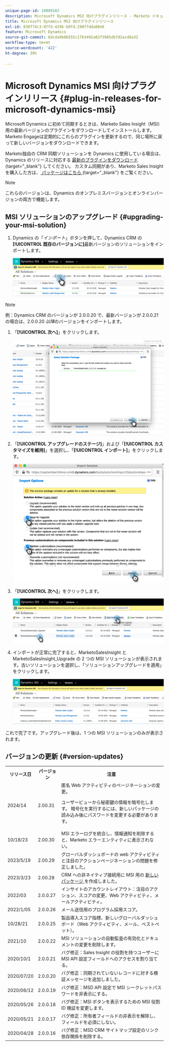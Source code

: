 ```yaml
---
unique-page-id: 10099102
description: Microsoft Dynamics MSI 向けプラグインリリース - Marketo ドキュメント - 製品ドキュメント
title: Microsoft Dynamics MSI 向けプラグインリリース
exl-id: 830f7dc3-07fd-429b-b0fd-290ffdda88e6
feature: Microsoft Dynamics
source-git-commit: 6dcda9b86555c17b3492a02f3985db7d2acd8a32
workflow-type: tm+mt
source-wordcount: '422'
ht-degree: 39%

---
```


# Microsoft Dynamics MSI 向けプラグインリリース {#plug-in-releases-for-microsoft-dynamics-msi}

Microsoft Dynamics に初めて同期するときは、Marketo Sales Insight（MSI）用の最新バージョンのプラグインをダウンロードしてインストールします。Marketo Engageは定期的にこれらのプラグインを更新するので、同じ場所に戻って新しいバージョンをダウンロードできます。

Marketo独自の CRM 同期ソリューションを Dynamics に使用している場合は、Dynamics のリリースに対応する [ 最新のプラグインをダウンロード ](/help/marketo/product-docs/marketo-sales-insight/msi-for-microsoft-dynamics/installing/download-the-marketo-sales-insight-solution-for-microsoft-dynamics.md){target="_blank"} してください。 カスタム同期があり、Marketo Sales Insight を購入した方は、[ パッケージはこちら ](https://mktg-cdn.marketo.com/community/MarketoSalesInsight_NonNative.zip){target="_blank"} をご覧ください。

>[!NOTE]
>
>これらのバージョンは、Dynamics のオンプレミスバージョンとオンラインバージョンの両方で機能します。

## MSI ソリューションのアップグレード {#upgrading-your-msi-solution}

1. Dynamics の「_インポート_」ボタンを押して、Dynamics CRM の&#x200B;**[!UICONTROL 既存のバージョンに]**&#x200B;最新バージョンのソリューションをインポートします。

   ![](assets/plug-in-releases-for-microsoft-dynamics-msi-1.png)

>[!NOTE]
>
>例：Dynamics CRM のバージョンが 2.0.0.20 で、最新バージョンが 2.0.0.21 の場合は、2.0.0.20 _以降_&#x200B;のバージョンをインポートします。

1. 「**[!UICONTROL 次へ]**」をクリックします。

   ![](assets/plug-in-releases-for-microsoft-dynamics-msi-2.png)

1. 「**[!UICONTROL アップグレードのステージ]**」および「**[!UICONTROL カスタマイズを維持]**」を選択し、「**[!UICONTROL インポート]**」をクリックします。

   ![](assets/plug-in-releases-for-microsoft-dynamics-msi-3.png)

1. 「**[!UICONTROL 次へ]**」をクリックします。

   ![](assets/plug-in-releases-for-microsoft-dynamics-msi-4.png)

1. インポートが正常に完了すると、MarketoSalesInsight と MarketoSalesInsight_Upgrade の 2 つの MSI ソリューションが表示されます。古いソリューションを選択し、「ソリューションアップグレードを適用」をクリックします。

   ![](assets/plug-in-releases-for-microsoft-dynamics-msi-5.png)

これで完了です。アップグレード後は、1 つの MSI ソリューションのみが表示されます。

## バージョンの更新 {#version-updates}

<table> 
 <tbody> 
  <tr> 
   <th>リリース日</th> 
   <th>バージョン</th> 
   <th>注意</th> 
  </tr>
  <tr> 
   <td>2024/14</td> 
   <td>2.00.31</td> 
   <td>匿名 Web アクティビティのページネーションの変更。
   <p>
   ユーザービューから秘密鍵の情報を暗号化します。 暗号化を実行するには、新しいパッケージの読み込み後にパスワードを変更する必要があります。</td> 
  </tr>
  <tr> 
   <td>10/18/23</td> 
   <td>2.00.30</td> 
   <td>MSI エラーログを統合し、情報通知を削除すると、Marketo エラーエンティティに表示されない。</td> 
  </tr>
  <tr> 
   <td>2023/5/19</td> 
   <td>2.00.29</td> 
   <td>グローバルダッシュボードの web アクティビティと注目のアクションページネーションの問題を修正しました。</td> 
  </tr>
  <tr> 
   <td>2023/3/23</td> 
   <td>2.00.28</td> 
   <td>CRM への非ネイティブ接続用に MSI 用の <a href="https://mktg-cdn.marketo.com/community/MarketoSalesInsight_NonNative.zip"> 新しいパッケージ </a> を作成しました。</td> 
  </tr>
  <tr> 
   <td>2022/03</td> 
   <td>2.0.0.27</td> 
   <td>インサイトのアカウントレイアウト：注目のアクション、スコアの変更、Web アクティビティ、メールアクティビティ。</td> 
  </tr>
  <tr> 
   <td>2022/1/05</td> 
   <td>2.0.0.26</td> 
   <td>メール送信用のプログラム採用スコア。</td> 
  </tr>
  <tr> 
   <td>10/28/21</td> 
   <td>2.0.0.25</td> 
   <td>製品導入スコア指標、新しいグローバルダッシュボード（Web アクティビティ、メール、ベストベット）。</td> 
  </tr>
  <tr> 
   <td>2021/10</td> 
   <td>2.0.0.22</td> 
   <td>MSI ソリューションの自動監査の有効化とドキュメントの変更を削除します。</td> 
  </tr>
  <tr> 
   <td>2020/10/1</td> 
   <td>2.0.0.21</td> 
   <td>バグ修正：Sales Insight の役割を持つユーザーに MSI API 設定フィールドへのアクセスを割り当てる。</td> 
  </tr> 
  <tr> 
   <td>2020/07/20</td> 
   <td>2.0.0.20</td> 
   <td>バグ修正：同期されていないレコードに対する検証メッセージを追加しました。</td> 
  </tr> 
  <tr> 
   <td>2020/06/12</td> 
   <td>2.0.0.19</td> 
   <td>バグ修正：MSD API 設定で MSI シークレットパスワードを非表示にする。</td> 
  </tr> 
  <tr> 
   <td>2020/05/26</td> 
   <td>2.0.0.18</td> 
   <td>バグ修正：MSI ボタンを表示するための MSI 役割 ID 検証を変更します。</td> 
  </tr> 
  <tr> 
   <td>2020/05/21</td> 
   <td>2.0.0.17</td> 
   <td>バグ修正：所有者フィールドの非表示を解除し、フィールドを必須にしない。</td> 
  </tr> 
  <tr> 
   <td>2020/04/28</td> 
   <td>2.0.0.16</td> 
   <td>バグ修正：MSD CRM サイトマップ設定のリンク依存関係を削除する。</td> 
  </tr> 
 </tbody> 
</table>
